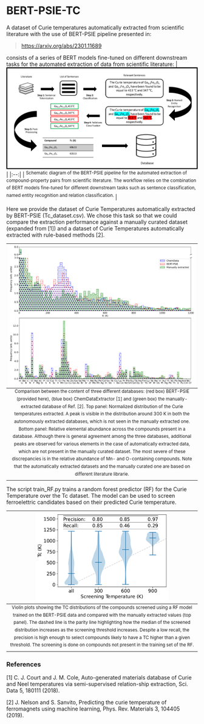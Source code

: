 # BERT-PSIE-TC
A dataset of Curie temperatures automatically extracted from scientific literature with the use of BERT-PSIE pipeline presented in:

> https://arxiv.org/abs/2301.11689

consists of a series of BERT models fine-tuned on different downstream tasks for the automated extraction of data from scientific literature:
| <img src="./fig/pipeline.png" width=700 > |
|:--:|
| <sup>  Schematic diagram of the BERT-PSIE pipeline for the automated extraction of compound-property pairs from scientific literature. The workflow relies on the combination of BERT models fine-tuned for different downstream tasks such as sentence classification, named entity recognition and relation classification. </sup> |

Here we provide the dataset of Curie Temperatures automatically extracted by BERT-PSIE (Tc_dataset.csv). We chose this task so that we could compare the extraction performance against a manually curated dataset (expanded from [1]) and a dataset of Curie Temperatures automatically extracted with rule-based methods [2]. 

| <img src="./fig/hist_comparison.png" width=700 > |
|:--:|
| <sup> Comparison between the content of three different databases: (red box) BERT-PSIE (provided here), (blue box) ChemDataExtractor [1] and (green box) the manually-extracted database of Ref. [2]. Top panel: Normalized distribution of the Curie temperatures extracted. A peak is visible in the distribution around 300 K in both the autonomously extracted databases, which is not seen in the manually extracted one. Bottom panel: Relative elemental abundance across the compounds present in a database. Although there is general agreement among the three databases, additional peaks are observed for various elements in the case of automatically extracted data, which are not present in the manually curated dataset. The most severe of these discrepancies is in the relative abundance of Mn- and O-containing compounds. Note that the automatically extracted datasets and the manually curated one are based on different literature librarie. </sup> |

The script train_RF.py trains a random forest predictor (RF) for the Curie Temperature over the Tc dataset. The model can be used to screen ferroelettric candidates based on their predicted Curie temperature.


| <img src="./fig/screening.png" width=350 > |
|:--:|
| <sup> Violin plots showing the TC distributions of the compounds screened using a RF model trained on the BERT-PSIE data and compared with the manually extracted values (top panel). The dashed line is the parity line highlighting how the median of the screened distribution increases as the screening threshold increases. Despite a low recall, the precision is high enough to select compounds likely to have a TC higher than a given threshold. The screening is done on compounds not present in the training set of the RF.</sup> |

### References

[1] C. J. Court and J. M. Cole, Auto-generated materials database of Curie and Neel temperatures via semi-supervised relation-ship extraction, Sci. Data 5, 180111 (2018).

[2] J. Nelson and S. Sanvito, Predicting the curie temperature of ferromagnets using machine learning, Phys. Rev. Materials 3, 104405 (2019).
